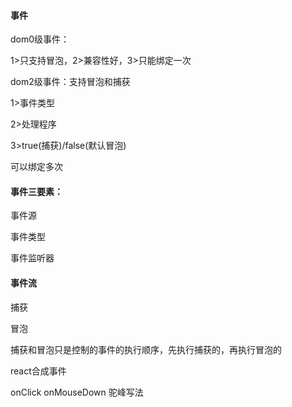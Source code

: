 #### 事件

dom0级事件：

1>只支持冒泡，2>兼容性好，3>只能绑定一次

dom2级事件：支持冒泡和捕获

1>事件类型

2>处理程序

3>true(捕获)/false(默认冒泡)

可以绑定多次

#### 事件三要素：

事件源

事件类型

事件监听器

#### 事件流

捕获

冒泡

捕获和冒泡只是控制的事件的执行顺序，先执行捕获的，再执行冒泡的

react合成事件

onClick  onMouseDown  驼峰写法

